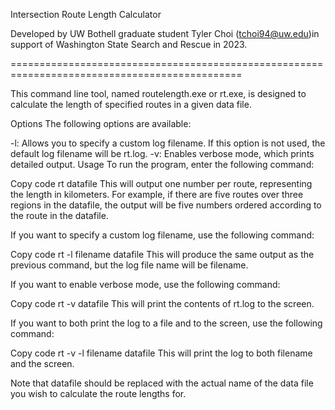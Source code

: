 Intersection Route Length Calculator

Developed by UW Bothell graduate student Tyler Choi (tchoi94@uw.edu)in support of Washington State Search and Rescue in 2023. 

==============================================================================================

This command line tool, named routelength.exe or rt.exe, is designed to calculate the length of specified routes in a given data file.

Options
The following options are available:

-l: Allows you to specify a custom log filename. If this option is not used, the default log filename will be rt.log.
-v: Enables verbose mode, which prints detailed output.
Usage
To run the program, enter the following command:

Copy code
rt datafile
This will output one number per route, representing the length in kilometers. For example, if there are five routes over three regions in the datafile, the output will be five numbers ordered according to the route in the datafile.

If you want to specify a custom log filename, use the following command:

Copy code
rt -l filename datafile
This will produce the same output as the previous command, but the log file name will be filename.

If you want to enable verbose mode, use the following command:

Copy code
rt -v datafile
This will print the contents of rt.log to the screen.

If you want to both print the log to a file and to the screen, use the following command:

Copy code
rt -v -l filename datafile
This will print the log to both filename and the screen.

Note that datafile should be replaced with the actual name of the data file you wish to calculate the route lengths for.